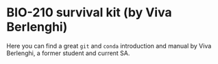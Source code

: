 # BIO-210 survival kit (by Viva Berlenghi)

Here you can find a great `git` and `conda` introduction and manual by Viva Berlenghi, a former student and current SA.

<object data="../week5/git_manual.pdf" type="application/pdf" width="100%" height="900px"></object>
